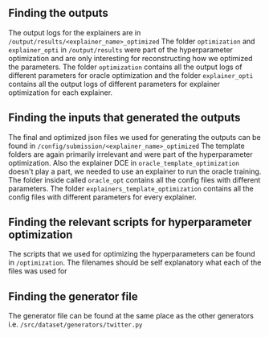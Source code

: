 ## Finding the outputs
The output logs for the explainers are in `/output/results/<explainer_name>_optimized`
The folder `optimization` and `explainer_opti` in `/output/results` were part of the hyperparameter optimization and are only interesting for reconstructing how we optimized the parameters. The folder `optimization` contains all the output logs of different parameters for oracle optimization and the folder `explainer_opti` contains all the output logs of different parameters for explainer optimization for each explainer.



## Finding the inputs that generated the outputs
The final and optimized json files we used for generating the outputs can be found in `/config/submission/<explainer_name>_optimized`
The template folders are again primarily irrelevant and were part of the hyperparameter optimization. Also the explainer DCE in `oracle_template_optimization` doesn't play a part, we needed to use an explainer to run the oracle training. The folder inside called `oracle_opt` contains all the config files with different parameters. The folder `explainers_template_optimization` contains all the config files with different parameters for every explainer.


## Finding the relevant scripts for hyperparameter optimization
The scripts that we used for optimizing the hyperparameters can be found in `/optimization`. The filenames should be self explanatory what each of the files was used for


## Finding the generator file
The generator file can be found at the same place as the other generators i.e. `/src/dataset/generators/twitter.py`